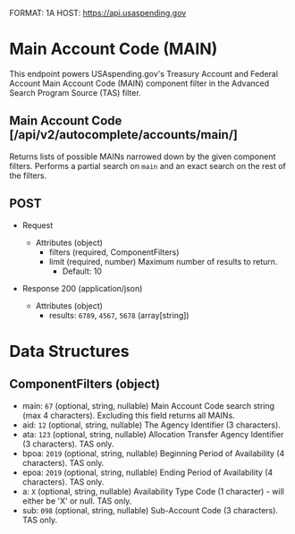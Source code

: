 FORMAT: 1A
HOST: https://api.usaspending.gov

# Main Account Code (MAIN)

This endpoint powers USAspending.gov's Treasury Account and Federal Account Main Account Code (MAIN) component filter in the Advanced Search Program Source (TAS) filter.

## Main Account Code [/api/v2/autocomplete/accounts/main/]

Returns lists of possible MAINs narrowed down by the given component filters. Performs a partial search on `main` and an exact search on the rest of the filters.

## POST
+ Request
    + Attributes (object)
        + filters (required, ComponentFilters)
        + limit (required, number)
            Maximum number of results to return.
            + Default: 10

+ Response 200 (application/json)
    + Attributes (object)
        + results: `6789`, `4567`, `5678` (array[string])

# Data Structures

## ComponentFilters (object)
+ main: `67` (optional, string, nullable)
    Main Account Code search string (max 4 characters). Excluding this field returns all MAINs.
+ aid: `12` (optional, string, nullable)
    The Agency Identifier (3 characters).
+ ata: `123` (optional, string, nullable)
    Allocation Transfer Agency Identifier (3 characters). TAS only.
+ bpoa: `2019` (optional, string, nullable)
    Beginning Period of Availability (4 characters). TAS only.
+ epoa: `2019` (optional, string, nullable)
    Ending Period of Availability (4 characters). TAS only.
+ a: `X` (optional, string, nullable)
    Availability Type Code (1 character) - will either be 'X' or null. TAS only.
+ sub: `098` (optional, string, nullable)
    Sub-Account Code (3 characters). TAS only.
